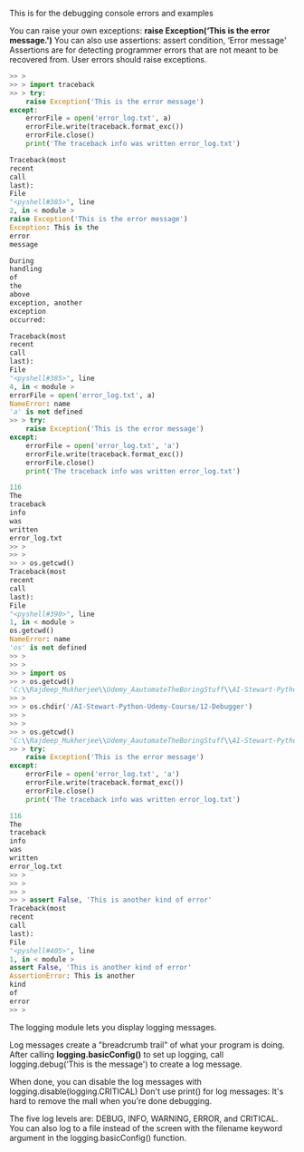 This is for the debugging console errors and examples

You can raise your own exceptions: **raise Exception(‘This is the error message.')**
You can also use assertions: assert condition, ‘Error message'
Assertions are for detecting programmer errors that are not meant to be recovered from. 
User errors should raise exceptions.

```python
>> >
>> > import traceback
>> > try:
    raise Exception('This is the error message')
except:
    errorFile = open('error_log.txt', a)
    errorFile.write(traceback.format_exc())
    errorFile.close()
    print('The traceback info was written error_log.txt')

Traceback(most
recent
call
last):
File
"<pyshell#385>", line
2, in < module >
raise Exception('This is the error message')
Exception: This is the
error
message

During
handling
of
the
above
exception, another
exception
occurred:

Traceback(most
recent
call
last):
File
"<pyshell#385>", line
4, in < module >
errorFile = open('error_log.txt', a)
NameError: name
'a' is not defined
>> > try:
    raise Exception('This is the error message')
except:
    errorFile = open('error_log.txt', 'a')
    errorFile.write(traceback.format_exc())
    errorFile.close()
    print('The traceback info was written error_log.txt')

116
The
traceback
info
was
written
error_log.txt
>> >
>> >
>> > os.getcwd()
Traceback(most
recent
call
last):
File
"<pyshell#390>", line
1, in < module >
os.getcwd()
NameError: name
'os' is not defined
>> >
>> >
>> > import os
>> > os.getcwd()
'C:\\Rajdeep_Mukherjee\\Udemy_AautomateTheBoringStuff\\AI-Stewart-Python-Udemy-Course'
>> >
>> > os.chdir('/AI-Stewart-Python-Udemy-Course/12-Debugger')
>> >
>> >
>> > os.getcwd()
'C:\\Rajdeep_Mukherjee\\Udemy_AautomateTheBoringStuff\\AI-Stewart-Python-Udemy-Course\\12-Debugger'
>> > try:
    raise Exception('This is the error message')
except:
    errorFile = open('error_log.txt', 'a')
    errorFile.write(traceback.format_exc())
    errorFile.close()
    print('The traceback info was written error_log.txt')

116
The
traceback
info
was
written
error_log.txt
>> >
>> >
>> >
>> > assert False, 'This is another kind of error'
Traceback(most
recent
call
last):
File
"<pyshell#405>", line
1, in < module >
assert False, 'This is another kind of error'
AssertionError: This is another
kind
of
error
>> > 
```

The logging module lets you display logging messages.

Log messages create a "breadcrumb trail" of what your program is doing.
After calling **logging.basicConfig()** to set up logging, call logging.debug(‘This is the message') to create a log message.

When done, you can disable the log messages with logging.disable(logging.CRITICAL)
Don't use print() for log messages: It's hard to remove the mall when you're done debugging.

The five log levels are: DEBUG, INFO, WARNING, ERROR, and CRITICAL.
You can also log to a file instead of the screen with the filename keyword argument in the logging.basicConfig() function.



